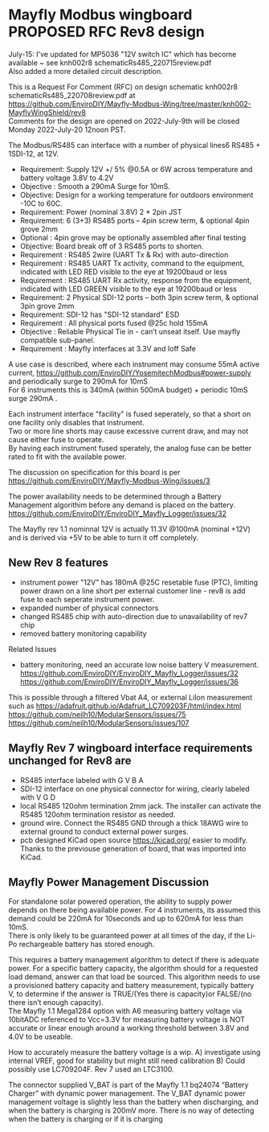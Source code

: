 # Mayfly Modbus wingboard PROPOSED RFC  Rev8 design

July-15: I've updated for  MP5036 "12V switch IC" which has become available ~ see knh002r8 schematicRs485_220715review.pdf   
Also added a more detailed circuit description.   

This is a Request For Comment (RFC) on design schematic knh002r8 schematicRs485_220708review.pdf at https://github.com/EnviroDIY/Mayfly-Modbus-Wing/tree/master/knh002-MayflyWingShield/rev8    
Comments for the design are opened on 2022-July-9th will be closed Monday 2022-July-20 12noon PST.      

The Modbus/RS485 can interface with a number of physical lines6 RS485 + 1SDI-12, at 12V.   
- Requirement: Supply  12V +/ 5% @0.5A or 6W across temperature and battery voltage 3.8V to 4.2V    
- Objective : Smooth a 290mA Surge for 10mS.
- Objective: Design for a working temperature for outdoors environment -10C to 60C. 
- Requirement: Power (nominal 3.8V) 2 * 2pin JST    
- Requirement: 6 (3+3) RS485 ports – 4pin screw term, & optional 4pin grove 2mm   
- Optional : 4pin grove may be optionally assembled after final testing   
- Objective: Board break off of 3 RS485 ports to shorten.   
- Requirement : RS485 2wire (UART Tx & Rx) with auto-direction   
- Requirement : RS485 UART Tx activity, command to the equipment, indicated with LED RED visible to the eye at 19200baud or less   
- Requirement : RS485 UART Rx activity, response from the equipment, indicated with LED GREEN visible to the eye at 19200baud or less   
- Requirement: 2 Physical SDI-12 ports – both 3pin screw term, & optional 3pin grove 2mm  
- Requirement: SDI-12 has "SDI-12 standard" ESD   
- Requirement : All physical ports fused @25c hold 155mA    
- Objective : Reliable Physical Tie in - can’t unseat itself. Use mayfly compatible sub-panel.   
- Requirement : Mayfly interfaces at 3.3V and Ioff Safe    

A use case is described, where each instrument may consume 55mA active current,  https://github.com/EnviroDIY/YosemitechModbus#power-supply
and periodically surge to 290mA for 10mS   
For 6 instruments this is 340mA (within 500mA budget) + periodic 10mS surge 290mA .   
  
Each instrument interface "facility" is fused seperately, so that a short on one facility only disables that instrument.   
Two or more line shorts may cause excessive current draw, and may not cause either fuse to operate.      
By having each instrument fused sperately, the analog fuse can be better rated to fit with the available power.   

The discussion on specification for this board is per 
https://github.com/EnviroDIY/Mayfly-Modbus-Wing/issues/3

The power availability needs to be determined through a Battery Management algorithim before any demand is placed on the battery. https://github.com/EnviroDIY/EnviroDIY_Mayfly_Logger/issues/32

The Mayfly rev 1.1 nominnal 12V is actually 11.3V @100mA (nominal +12V) and is derived via +5V to be able to turn it off completely. 

## New Rev 8 features 
- instrument power "12V" has 180mA @25C resetable fuse (PTC), limiting power drawn on a line short per external customer line - rev8 is add fuse to each seperate instrument power.   
- expanded number of physical connectors    
-  changed RS485 chip with auto-direction due to unavailability of rev7 chip    
-  removed battery monitoring capability   
 
 Related Issues    
- battery monitoring, need an accurate low noise battery V measurement.    
https://github.com/EnviroDIY/EnviroDIY_Mayfly_Logger/issues/32   
https://github.com/EnviroDIY/EnviroDIY_Mayfly_Logger/issues/36    

This is possible through a filtered Vbat A4, or external LiIon measurement such as https://adafruit.github.io/Adafruit_LC709203F/html/index.html      
https://github.com/neilh10/ModularSensors/issues/75    
https://github.com/neilh10/ModularSensors/issues/107     

## Mayfly Rev 7 wingboard interface requirements unchanged for Rev8 are   
- RS485 interface labeled with G V B A   
- SDI-12 interface on one physical connector for wiring, clearly labeled with V G D  
- local RS485 120ohm termination 2mm jack. The installer can activate the RS485 120ohm termination resistor as needed.   
- ground wire. Connect the RS485 GND through a thick 18AWG wire to external ground to conduct external power surges. 
- pcb designed KiCad open source https://kicad.org/ easier to modify. Thanks to the previouse generation of board, that was imported into KiCad. 

## Mayfly Power Management Discussion  

For standalone solar powered operation, the ability to supply power depends on there being available power. For 4 instruments, its assumed this demand could be 220mA for 10seconds and up to 620mA for less than 10mS.    
There is only likely to be guaranteed power at all times of the day, if the Li-Po rechargeable battery has stored enough.    

This requires a battery management algorithm to detect if there is adequate power. For a specific battery capacity, the algorithm should for a requested load demand, answer can that load be sourced. This algorithm needs to use a provisioned battery capacity and battery measurement, typically battery V, to determine if the answer is TRUE/(Yes there is capacity)or FALSE/(no there isn’t enough capacity).    
The Mayfly 1.1 Mega1284 option with A6 measuring battery voltage via 10bitADC referenced to Vcc=3.3V for measuring battery voltage is NOT accurate or linear enough around a working threshold between 3.8V and 4.0V to be useable.   

How to accurately measure the battery voltage is a wip. A) investigate using internal VREF, good for stability but might still need calibration B) Could possibly use LC709204F. Rev 7 used an LTC3100.    

The connector supplied V_BAT is part of the Mayfly 1.1 bq24074 “Battery Charger” with dynamic power management. The V_BAT dynamic power management voltage is slightly less than the battery when discharging, and when the battery is charging is 200mV more. There is no way of detecting when the battery is charging or if it is charging    






 
